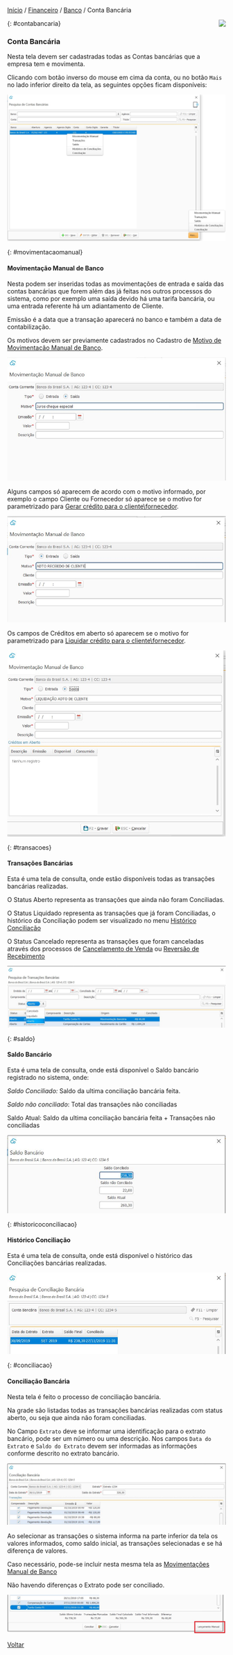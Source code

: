 [Início](index.md) / [Financeiro](financeiro.md) /  [Banco](financeiro.md#financeirobanco) / Conta Bancária

<a href="http://docs.continentenuvem.com.br/dicas.html#dicas"><img align="right" src="http://docs.continentenuvem.com.br/images/dicas.png"></a>



{: #contabancaria}

### Conta Bancária

Nesta tela devem ser cadastradas todas as Contas bancárias que a empresa tem e movimenta.

Clicando com botão inverso do mouse em cima da conta,  ou no botão `Mais` no lado inferior direito da tela, as seguintes opções ficam disponíveis:

![](images/financeiro_contas_bancarias.jpg)



{: #movimentacaomanual}

#### Movimentação Manual de Banco

Nesta podem ser inseridas todas as movimentações de entrada e saída das contas bancárias que forem além das já feitas nos outros processos do sistema, como por exemplo uma saída devido há uma tarifa bancária, ou uma entrada referente há um adiantamento de Cliente.

Emissão é a data que a transação aparecerá no banco e também a data de contabilização.

Os motivos devem ser previamente cadastrados no Cadastro de [Motivo de Movimentação Manual de Banco](financeiro_motivo_movimentacao_manual_banco.md#cadastro).

![](images/financeiro_contas_bancarias_movimentacao_manual.jpg)

Alguns campos só aparecem de acordo com o motivo informado, por exemplo o campo Cliente ou Fornecedor só aparece se o motivo for parametrizado para [Gerar crédito para o cliente\fornecedor](financeiro_motivo_movimentacao_manual_banco.md#gerarcredito).

![](images/financeiro_contas_bancarias_movimentacao_manual_cliente.jpg)



Os campos de Créditos em aberto só aparecem se o motivo for parametrizado para [Liquidar crédito para o cliente\fornecedor](financeiro_motivo_movimentacao_manual_banco.md#liquidarcredito).

![](images/financeiro_contas_bancarias_movimentacao_manual_liquidarcredito.jpg)



{: #transacoes}

#### Transações Bancárias

Esta é uma tela de consulta, onde estão disponíveis todas as transações bancárias realizadas.

O Status Aberto representa as transações que ainda não foram Conciliadas. 

O Status Liquidado representa as transações que já foram Conciliadas, o histórico da Conciliação podem ser visualizado no menu [Histórico Conciliação](financeiro_conta_bancaria.md#historicoconciliacao)

O Status Cancelado representa as transações que foram canceladas através dos processos de [Cancelamento de Venda](venda_cancelamento.md) ou [Reversão de Recebimento](financeiro_contas_receber.md#reversao) 

![](images/financeiro_contas_bancarias_transacoes.jpg)



{: #saldo}

#### Saldo Bancário

Esta é uma tela de consulta, onde está disponível o Saldo bancário registrado no sistema, onde:

*Saldo Conciliado:* Saldo da ultima conciliação bancária feita.

*Saldo não conciliado*: Total das transações não conciliadas

Saldo Atual: Saldo da ultima conciliação bancária feita + Transações não conciliadas

![](images/financeiro_contas_bancarias_saldo.jpg)



{: #historicoconciliacao}

#### Histórico Conciliação

Esta é uma tela de consulta, onde está disponível o histórico das Conciliações bancárias realizadas.

![](images/financeiro_contas_bancarias_historico_conciliacao.jpg)



{: #conciliacao}

#### Conciliação Bancária

Nesta tela é feito o processo de conciliação bancária.

Na grade são listadas todas as transações bancárias realizadas com status aberto, ou seja que ainda não foram conciliadas.

No Campo `Extrato` deve se informar uma identificação para o extrato bancário, pode ser um número ou uma descrição. Nos campos `Data do Extrato` e `Saldo do Extrato` devem ser informadas as informações conforme descrito no extrato bancário.

![](images/financeiro_contas_bancarias_conciliacao_bancaria.jpg)



Ao selecionar as transações o sistema informa na parte inferior da tela os valores informados, como saldo inicial, as transações selecionadas e se há diferença de valores.

Caso necessário, pode-se incluir nesta mesma tela as [Movimentações Manual de Banco](financeiro_conta_bancaria.md##movimentacaomanual)

Não havendo diferenças o Extrato pode ser conciliado.

![](images/financeiro_contas_bancarias_conciliacao_bancaria_diferenca.jpg)



[Voltar](financeiro.md#financeirobanco)

